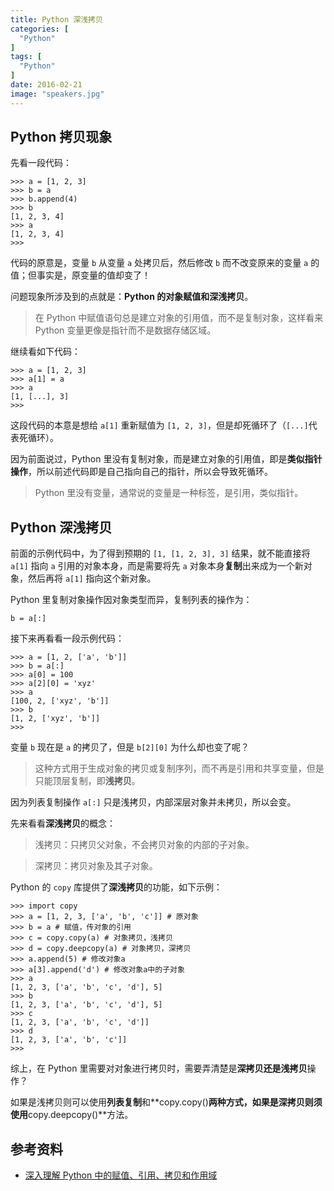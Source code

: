 ```yaml
---
title: Python 深浅拷贝
categories: [
  "Python"
]
tags: [
  "Python"
]
date: 2016-02-21
image: "speakers.jpg"
---
```


## Python 拷贝现象

先看一段代码：
    
    >>> a = [1, 2, 3]
    >>> b = a
    >>> b.append(4)
    >>> b
    [1, 2, 3, 4]
    >>> a
    [1, 2, 3, 4]
    >>>

代码的原意是，变量 `b` 从变量 `a` 处拷贝后，然后修改 `b` 而不改变原来的变量 `a` 的值；但事实是，原变量的值却变了！

问题现象所涉及到的点就是：**Python 的对象赋值和深浅拷贝**。

> 在 Python 中赋值语句总是建立对象的引用值，而不是复制对象，这样看来 Python 变量更像是指针而不是数据存储区域。

继续看如下代码：
    
    >>> a = [1, 2, 3]
    >>> a[1] = a
    >>> a
    [1, [...], 3]
    >>>

这段代码的本意是想给 `a[1]` 重新赋值为 `[1, 2, 3]`，但是却死循环了（`[...]`代表死循环）。

因为前面说过，Python 里没有复制对象，而是建立对象的引用值，即是**类似指针操作**，所以前述代码即是自己指向自己的指针，所以会导致死循环。

> Python 里没有变量，通常说的变量是一种标签，是引用，类似指针。


## Python 深浅拷贝

前面的示例代码中，为了得到预期的 `[1, [1, 2, 3], 3]` 结果，就不能直接将 `a[1]` 指向 `a` 引用的对象本身，而是需要将先 `a` 对象本身**复制**出来成为一个新对象，然后再将 `a[1]` 指向这个新对象。

Python 里复制对象操作因对象类型而异，复制列表的操作为：

    b = a[:]

接下来再看看一段示例代码：

    >>> a = [1, 2, ['a', 'b']]
    >>> b = a[:]
    >>> a[0] = 100
    >>> a[2][0] = 'xyz'
    >>> a
    [100, 2, ['xyz', 'b']]
    >>> b
    [1, 2, ['xyz', 'b']]
    >>>
变量 `b` 现在是 `a` 的拷贝了，但是 `b[2][0]` 为什么却也变了呢？
    
> 这种方式用于生成对象的拷贝或复制序列，而不再是引用和共享变量，但是只能顶层复制，即**浅拷贝**。

因为列表复制操作 `a[:]` 只是浅拷贝，内部深层对象并未拷贝，所以会变。

先来看看**深浅拷贝**的概念：

> 浅拷贝：只拷贝父对象，不会拷贝对象的内部的子对象。

> 深拷贝：拷贝对象及其子对象。

Python 的 `copy` 库提供了**深浅拷贝**的功能，如下示例：

    >>> import copy
    >>> a = [1, 2, 3, ['a', 'b', 'c']] # 原对象
    >>> b = a # 赋值，传对象的引用
    >>> c = copy.copy(a) # 对象拷贝，浅拷贝
    >>> d = copy.deepcopy(a) # 对象拷贝，深拷贝
    >>> a.append(5) # 修改对象a
    >>> a[3].append('d') # 修改对象a中的子对象
    >>> a
    [1, 2, 3, ['a', 'b', 'c', 'd'], 5]
    >>> b
    [1, 2, 3, ['a', 'b', 'c', 'd'], 5]
    >>> c
    [1, 2, 3, ['a', 'b', 'c', 'd']]
    >>> d
    [1, 2, 3, ['a', 'b', 'c']]
    >>>

综上，在 Python 里需要对对象进行拷贝时，需要弄清楚是**深拷贝还是浅拷贝**操作？

如果是浅拷贝则可以使用**列表复制**和**copy.copy()**两种方式，如果是深拷贝则须使用**copy.deepcopy()**方法。

## 参考资料

- [深入理解 Python 中的赋值、引用、拷贝和作用域](http://my.oschina.net/leejun2005/blog/145911?fromerr=1evGaukk)
